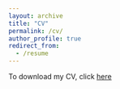 ```yaml
---
layout: archive
title: "CV"
permalink: /cv/
author_profile: true
redirect_from:
  - /resume
---
```


To download my CV, click [here](/files/Alavi-CV2.pdf)
